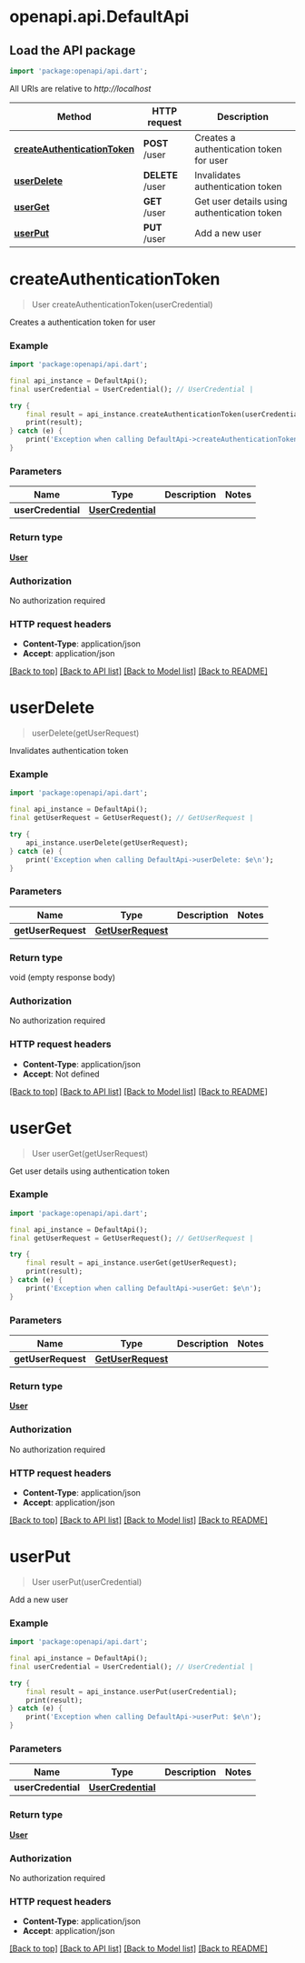 # openapi.api.DefaultApi

## Load the API package
```dart
import 'package:openapi/api.dart';
```

All URIs are relative to *http://localhost*

Method | HTTP request | Description
------------- | ------------- | -------------
[**createAuthenticationToken**](DefaultApi.md#createauthenticationtoken) | **POST** /user | Creates a authentication token for user
[**userDelete**](DefaultApi.md#userdelete) | **DELETE** /user | Invalidates authentication token
[**userGet**](DefaultApi.md#userget) | **GET** /user | Get user details using authentication token
[**userPut**](DefaultApi.md#userput) | **PUT** /user | Add a new user


# **createAuthenticationToken**
> User createAuthenticationToken(userCredential)

Creates a authentication token for user

### Example
```dart
import 'package:openapi/api.dart';

final api_instance = DefaultApi();
final userCredential = UserCredential(); // UserCredential | 

try {
    final result = api_instance.createAuthenticationToken(userCredential);
    print(result);
} catch (e) {
    print('Exception when calling DefaultApi->createAuthenticationToken: $e\n');
}
```

### Parameters

Name | Type | Description  | Notes
------------- | ------------- | ------------- | -------------
 **userCredential** | [**UserCredential**](UserCredential.md)|  | 

### Return type

[**User**](User.md)

### Authorization

No authorization required

### HTTP request headers

 - **Content-Type**: application/json
 - **Accept**: application/json

[[Back to top]](#) [[Back to API list]](../README.md#documentation-for-api-endpoints) [[Back to Model list]](../README.md#documentation-for-models) [[Back to README]](../README.md)

# **userDelete**
> userDelete(getUserRequest)

Invalidates authentication token

### Example
```dart
import 'package:openapi/api.dart';

final api_instance = DefaultApi();
final getUserRequest = GetUserRequest(); // GetUserRequest | 

try {
    api_instance.userDelete(getUserRequest);
} catch (e) {
    print('Exception when calling DefaultApi->userDelete: $e\n');
}
```

### Parameters

Name | Type | Description  | Notes
------------- | ------------- | ------------- | -------------
 **getUserRequest** | [**GetUserRequest**](GetUserRequest.md)|  | 

### Return type

void (empty response body)

### Authorization

No authorization required

### HTTP request headers

 - **Content-Type**: application/json
 - **Accept**: Not defined

[[Back to top]](#) [[Back to API list]](../README.md#documentation-for-api-endpoints) [[Back to Model list]](../README.md#documentation-for-models) [[Back to README]](../README.md)

# **userGet**
> User userGet(getUserRequest)

Get user details using authentication token

### Example
```dart
import 'package:openapi/api.dart';

final api_instance = DefaultApi();
final getUserRequest = GetUserRequest(); // GetUserRequest | 

try {
    final result = api_instance.userGet(getUserRequest);
    print(result);
} catch (e) {
    print('Exception when calling DefaultApi->userGet: $e\n');
}
```

### Parameters

Name | Type | Description  | Notes
------------- | ------------- | ------------- | -------------
 **getUserRequest** | [**GetUserRequest**](GetUserRequest.md)|  | 

### Return type

[**User**](User.md)

### Authorization

No authorization required

### HTTP request headers

 - **Content-Type**: application/json
 - **Accept**: application/json

[[Back to top]](#) [[Back to API list]](../README.md#documentation-for-api-endpoints) [[Back to Model list]](../README.md#documentation-for-models) [[Back to README]](../README.md)

# **userPut**
> User userPut(userCredential)

Add a new user

### Example
```dart
import 'package:openapi/api.dart';

final api_instance = DefaultApi();
final userCredential = UserCredential(); // UserCredential | 

try {
    final result = api_instance.userPut(userCredential);
    print(result);
} catch (e) {
    print('Exception when calling DefaultApi->userPut: $e\n');
}
```

### Parameters

Name | Type | Description  | Notes
------------- | ------------- | ------------- | -------------
 **userCredential** | [**UserCredential**](UserCredential.md)|  | 

### Return type

[**User**](User.md)

### Authorization

No authorization required

### HTTP request headers

 - **Content-Type**: application/json
 - **Accept**: application/json

[[Back to top]](#) [[Back to API list]](../README.md#documentation-for-api-endpoints) [[Back to Model list]](../README.md#documentation-for-models) [[Back to README]](../README.md)

